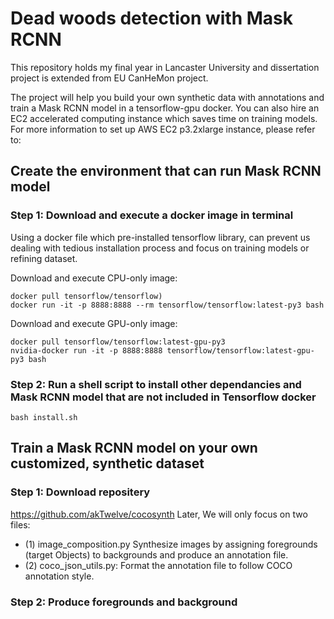 # Dead woods detection with Mask RCNN 
This repository holds my final year in Lancaster University and dissertation project is extended from EU CanHeMon project.   

The project will help you build your own synthetic data with annotations and train a Mask RCNN model in a tensorflow-gpu docker. You can also hire an EC2 accelerated computing instance which saves time on training models. For more information to set up AWS EC2 p3.2xlarge instance, please refer to:


## Create the environment that can run Mask RCNN model
### Step 1: Download and execute a docker image in terminal
Using a docker file which pre-installed tensorflow library, can prevent us dealing with tedious installation process and focus on training models or refining dataset.  

Download and execute CPU-only image:
```
docker pull tensorflow/tensorflow)
docker run -it -p 8888:8888 --rm tensorflow/tensorflow:latest-py3 bash
```
Download and execute GPU-only image:
```
docker pull tensorflow/tensorflow:latest-gpu-py3
nvidia-docker run -it -p 8888:8888 tensorflow/tensorflow:latest-gpu-py3 bash
```

### Step 2: Run a shell script to install other dependancies and Mask RCNN model that are not included in Tensorflow docker
```
bash install.sh
```

## Train a Mask RCNN model on your own customized, synthetic dataset
### Step 1: Download repositery 
https://github.com/akTwelve/cocosynth
Later, We will only focus on two files: 
* (1) image_composition.py
    Synthesize images by assigning foregrounds (target Objects) to backgrounds and produce an annotation file. 
* (2) coco_json_utils.py:
    Format the annotation file to follow COCO annotation style.  
### Step 2: Produce foregrounds and background






